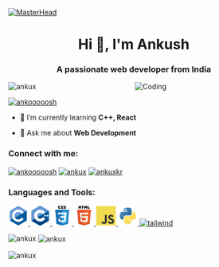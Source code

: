 [![MasterHead](https://giffiles.alphacoders.com/212/212816.gif)](https://github.com/ankux)
<h1 align="center">Hi 👋, I'm Ankush</h1>
<h3 align="center">A passionate web developer from India</h3>
<img align="right" alt="Coding" width="250"  src="https://www.icegif.com/wp-content/uploads/icegif-1222.gif">


<p align="left"> <img src="https://komarev.com/ghpvc/?username=ankux&label=Profile%20views&color=0e75b6&style=flat" alt="ankux" /> </p>

<p align="left"> <a href="https://twitter.com/ankooooosh" target="blank"><img src="https://img.shields.io/twitter/follow/ankooooosh?logo=twitter&style=for-the-badge" alt="ankooooosh" /></a> </p>

- 🌱 I’m currently learning **C++, React**

- 💬 Ask me about **Web Development**

<h3 align="left">Connect with me:</h3>
<p align="left">
<a href="https://twitter.com/ankooooosh" target="blank"><img align="center" src="https://raw.githubusercontent.com/rahuldkjain/github-profile-readme-generator/master/src/images/icons/Social/twitter.svg" alt="ankooooosh" height="30" width="40" /></a>
<a href="https://linkedin.com/in/ankux" target="blank"><img align="center" src="https://raw.githubusercontent.com/rahuldkjain/github-profile-readme-generator/master/src/images/icons/Social/linked-in-alt.svg" alt="ankux" height="30" width="40" /></a>
<a href="https://www.leetcode.com/ankuxkr" target="blank"><img align="center" src="https://raw.githubusercontent.com/rahuldkjain/github-profile-readme-generator/master/src/images/icons/Social/leet-code.svg" alt="ankuxkr" height="30" width="40" /></a>
</p>

<h3 align="left">Languages and Tools:</h3>
<p align="left"> <a href="https://www.cprogramming.com/" target="_blank" rel="noreferrer"> <img src="https://raw.githubusercontent.com/devicons/devicon/master/icons/c/c-original.svg" alt="c" width="40" height="40"/> </a> <a href="https://www.w3schools.com/cpp/" target="_blank" rel="noreferrer"> <img src="https://raw.githubusercontent.com/devicons/devicon/master/icons/cplusplus/cplusplus-original.svg" alt="cplusplus" width="40" height="40"/> </a> <a href="https://www.w3schools.com/css/" target="_blank" rel="noreferrer"> <img src="https://raw.githubusercontent.com/devicons/devicon/master/icons/css3/css3-original-wordmark.svg" alt="css3" width="40" height="40"/> </a> <a href="https://www.w3.org/html/" target="_blank" rel="noreferrer"> <img src="https://raw.githubusercontent.com/devicons/devicon/master/icons/html5/html5-original-wordmark.svg" alt="html5" width="40" height="40"/> </a> <a href="https://developer.mozilla.org/en-US/docs/Web/JavaScript" target="_blank" rel="noreferrer"> <img src="https://raw.githubusercontent.com/devicons/devicon/master/icons/javascript/javascript-original.svg" alt="javascript" width="40" height="40"/> </a> <a href="https://www.python.org" target="_blank" rel="noreferrer"> <img src="https://raw.githubusercontent.com/devicons/devicon/master/icons/python/python-original.svg" alt="python" width="40" height="40"/> </a> <a href="https://tailwindcss.com/" target="_blank" rel="noreferrer"> <img src="https://www.vectorlogo.zone/logos/tailwindcss/tailwindcss-icon.svg" alt="tailwind" width="40" height="40"/> </a> </p>

<p><img align="left" src="https://github-readme-stats.vercel.app/api/top-langs?username=ankux&show_icons=true&locale=en&layout=compact" alt="ankux" /></p>

<p>&nbsp;<img align="center" src="https://github-readme-stats.vercel.app/api?username=ankux&show_icons=true&locale=en" alt="ankux" /></p>

<p><img align="center" src="https://github-readme-streak-stats.herokuapp.com/?user=ankux&" alt="ankux" /></p>
